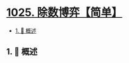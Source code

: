 # [1025. 除数博弈【简单】](https://github.com/tnotesjs/TNotes.leetcode/tree/main/notes/1025.%20%E9%99%A4%E6%95%B0%E5%8D%9A%E5%BC%88%E3%80%90%E7%AE%80%E5%8D%95%E3%80%91)

<!-- region:toc -->

- [1. 📝 概述](#1--概述)

<!-- endregion:toc -->

## 1. 📝 概述
